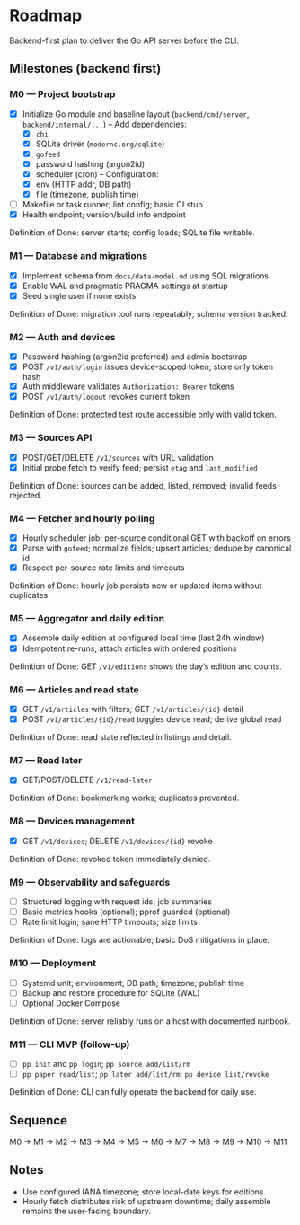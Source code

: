 # Roadmap

Backend-first plan to deliver the Go API server before the CLI.

## Milestones (backend first)

### M0 — Project bootstrap

- [x] Initialize Go module and baseline layout (`backend/cmd/server`, `backend/internal/...`)
– Add dependencies:
  - [x] `chi`
  - [x] SQLite driver (`modernc.org/sqlite`)
  - [x] `gofeed`
  - [x] password hashing (argon2id)
  - [x] scheduler (cron)
– Configuration:
  - [x] env (HTTP addr, DB path)
  - [x] file (timezone, publish time)
- [ ] Makefile or task runner; lint config; basic CI stub
- [x] Health endpoint; version/build info endpoint

Definition of Done: server starts; config loads; SQLite file writable.

### M1 — Database and migrations

- [x] Implement schema from `docs/data-model.md` using SQL migrations
- [x] Enable WAL and pragmatic PRAGMA settings at startup
- [x] Seed single user if none exists

Definition of Done: migration tool runs repeatably; schema version tracked.

### M2 — Auth and devices

- [x] Password hashing (argon2id preferred) and admin bootstrap
- [x] POST `/v1/auth/login` issues device-scoped token; store only token hash
- [x] Auth middleware validates `Authorization: Bearer` tokens
- [x] POST `/v1/auth/logout` revokes current token

Definition of Done: protected test route accessible only with valid token.

### M3 — Sources API

- [x] POST/GET/DELETE `/v1/sources` with URL validation
- [x] Initial probe fetch to verify feed; persist `etag` and `last_modified`

Definition of Done: sources can be added, listed, removed; invalid feeds rejected.

### M4 — Fetcher and hourly polling

- [x] Hourly scheduler job; per-source conditional GET with backoff on errors
- [x] Parse with `gofeed`; normalize fields; upsert articles; dedupe by canonical id
- [x] Respect per-source rate limits and timeouts

Definition of Done: hourly job persists new or updated items without duplicates.

### M5 — Aggregator and daily edition

- [x] Assemble daily edition at configured local time (last 24h window)
- [x] Idempotent re-runs; attach articles with ordered positions

Definition of Done: GET `/v1/editions` shows the day’s edition and counts.

### M6 — Articles and read state

- [x] GET `/v1/articles` with filters; GET `/v1/articles/{id}` detail
- [x] POST `/v1/articles/{id}/read` toggles device read; derive global read

Definition of Done: read state reflected in listings and detail.

### M7 — Read later

- [x] GET/POST/DELETE `/v1/read-later`

Definition of Done: bookmarking works; duplicates prevented.

### M8 — Devices management

- [x] GET `/v1/devices`; DELETE `/v1/devices/{id}` revoke

Definition of Done: revoked token immediately denied.

### M9 — Observability and safeguards

- [ ] Structured logging with request ids; job summaries
- [ ] Basic metrics hooks (optional); pprof guarded (optional)
- [ ] Rate limit login; sane HTTP timeouts; size limits

Definition of Done: logs are actionable; basic DoS mitigations in place.

### M10 — Deployment

- [ ] Systemd unit; environment; DB path; timezone; publish time
- [ ] Backup and restore procedure for SQLite (WAL)
- [ ] Optional Docker Compose

Definition of Done: server reliably runs on a host with documented runbook.

### M11 — CLI MVP (follow-up)

- [ ] `pp init` and `pp login`; `pp source add/list/rm`
- [ ] `pp paper read/list`; `pp later add/list/rm`; `pp device list/revoke`

Definition of Done: CLI can fully operate the backend for daily use.

## Sequence

M0 → M1 → M2 → M3 → M4 → M5 → M6 → M7 → M8 → M9 → M10 → M11

## Notes

- Use configured IANA timezone; store local-date keys for editions.
- Hourly fetch distributes risk of upstream downtime; daily assemble remains the user-facing boundary.
